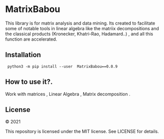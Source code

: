 # MatrixBabou
  
This library is for matrix analysis and data mining. Its created to facilitate some of notable tools in linear algebra like the matriix decompositions and the classical products (Kronecker, Khatri-Rao, Hadamard..) , and all this function are accelerated.

## Installation
``` python3 -m pip install --user  MatrixBabou==0.0.9```

## How to use it?.
Work with matrices , Linear Algebra , Matrix decomposition .

## License

© 2021 

This repository is licensed under the MIT license. See LICENSE for details.

